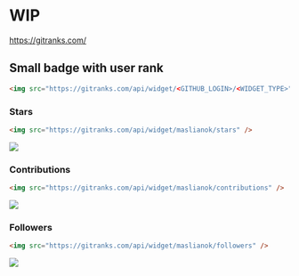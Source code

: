 # WIP

https://gitranks.com/

## Small badge with user rank

```html
<img src="https://gitranks.com/api/widget/<GITHUB_LOGIN>/<WIDGET_TYPE>" />
```

### Stars

```html
<img src="https://gitranks.com/api/widget/maslianok/stars" />
```

<img src="https://gitranks.com/api/widget/maslianok/stars" />

### Contributions

```html
<img src="https://gitranks.com/api/widget/maslianok/contributions" />
```

<img src="https://gitranks.com/api/widget/maslianok/contributions" />

### Followers

```html
<img src="https://gitranks.com/api/widget/maslianok/followers" />
```

<img src="https://gitranks.com/api/widget/maslianok/followers" />

